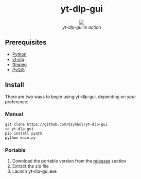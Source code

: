 <div align="center">
<h1>yt-dlp-gui</h1>
<img src="https://user-images.githubusercontent.com/88138099/161420294-70837630-a7f1-42d0-84bd-05efb0eeee5e.gif"/></br>
<i>yt-dlp-gui in action</i>
</div>

## Prerequisites

- [Python](https://www.python.org/downloads/)
- [yt-dlp](https://github.com/yt-dlp/yt-dlp/)
- [ffmpeg](https://ffmpeg.org/download.html)
- [PyQt5](https://pypi.org/project/PyQt5/)

## Install

There are two ways to begin using yt-dlp-gui, depending on your preference:

### Manual

```bash
git clone https://github.com/dsymbol/yt-dlp-gui
cd yt-dlp-gui
pip install pyqt5
python main.py
```

### Portable

1. Download the portable version from the [releases](https://github.com/dsymbol/yt-dlp-gui/releases) section
2. Extract the zip file
3. Launch yt-dlp-gui.exe